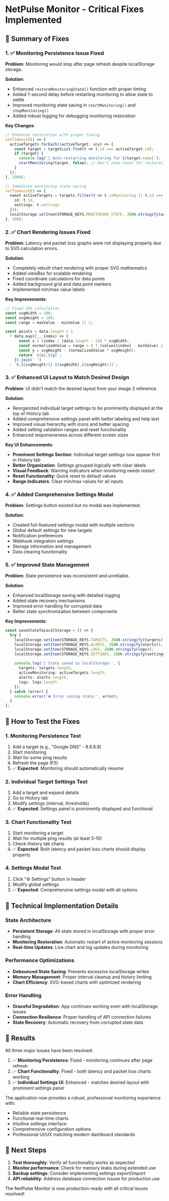 # NetPulse Monitor - Critical Fixes Implemented

## 🎯 Summary of Fixes

### 1. ✅ **Monitoring Persistence Issue Fixed**

**Problem**: Monitoring would stop after page refresh despite localStorage storage.

**Solution**:
- Enhanced `restoreMonitoringState()` function with proper timing
- Added 1-second delay before restarting monitoring to allow state to settle
- Improved monitoring state saving in `startMonitoring()` and `stopMonitoring()`
- Added robust logging for debugging monitoring restoration

**Key Changes**:
```typescript
// Enhanced restoration with proper timing
setTimeout(() => {
  activeTargets.forEach((activeTarget: any) => {
    const target = targetList.find(t => t.id === activeTarget.id);
    if (target) {
      console.log(`🚀 Auto-restarting monitoring for ${target.name}`);
      startMonitoring(target, false); // Don't show toast for restoration
    }
  });
}, 1000);

// Immediate monitoring state saving
setTimeout(() => {
  const activeTargets = targets.filter(t => t.isMonitoring || t.id === target.id).map(t => ({
    id: t.id,
    settings: t.settings
  }));
  localStorage.setItem(STORAGE_KEYS.MONITORING_STATE, JSON.stringify(activeTargets));
}, 100);
```

### 2. ✅ **Chart Rendering Issues Fixed**

**Problem**: Latency and packet loss graphs were not displaying properly due to SVG calculation errors.

**Solution**:
- Completely rebuilt chart rendering with proper SVG mathematics
- Added viewBox for scalable rendering
- Fixed coordinate calculations for data points
- Added background grid and data point markers
- Implemented min/max value labels

**Key Improvements**:
```typescript
// Fixed SVG calculation
const svgWidth = 100;
const svgHeight = 100;
const range = maxValue - minValue || 1;

const points = data.length > 1 
  ? data.map((_, index) => {
      const x = (index / (data.length - 1)) * svgWidth;
      const normalizedValue = range > 0 ? (values[index] - minValue) / range : 0.5;
      const y = svgHeight - (normalizedValue * svgHeight);
      return `${x},${y}`;
    }).join(' ')
  : `0,${svgHeight/2} ${svgWidth},${svgHeight/2}`;
```

### 3. ✅ **Enhanced UI Layout to Match Desired Design**

**Problem**: UI didn't match the desired layout from your image 2 reference.

**Solution**:
- Reorganized individual target settings to be prominently displayed at the top of History tab
- Added comprehensive settings panel with better labeling and help text
- Improved visual hierarchy with icons and better spacing
- Added setting validation ranges and reset functionality
- Enhanced responsiveness across different screen sizes

**Key UI Enhancements**:
- **Prominent Settings Section**: Individual target settings now appear first in History tab
- **Better Organization**: Settings grouped logically with clear labels
- **Visual Feedback**: Warning indicators when monitoring needs restart
- **Reset Functionality**: Quick reset to default values
- **Range Indicators**: Clear min/max values for all inputs

### 4. ✅ **Added Comprehensive Settings Modal**

**Problem**: Settings button existed but no modal was implemented.

**Solution**:
- Created full-featured settings modal with multiple sections
- Global default settings for new targets
- Notification preferences
- Webhook integration settings
- Storage information and management
- Data clearing functionality

### 5. ✅ **Improved State Management**

**Problem**: State persistence was inconsistent and unreliable.

**Solution**:
- Enhanced localStorage saving with detailed logging
- Added state recovery mechanisms
- Improved error handling for corrupted data
- Better state synchronization between components

**Key Improvements**:
```typescript
const saveStateToLocalStorage = () => {
  try {
    localStorage.setItem(STORAGE_KEYS.TARGETS, JSON.stringify(targets));
    localStorage.setItem(STORAGE_KEYS.ALERTS, JSON.stringify(alerts));
    localStorage.setItem(STORAGE_KEYS.LOGS, JSON.stringify(logs));
    localStorage.setItem(STORAGE_KEYS.SETTINGS, JSON.stringify(settings));
    
    console.log('💾 State saved to localStorage:', { 
      targets: targets.length, 
      activeMonitoring: activeTargets.length,
      alerts: alerts.length,
      logs: logs.length 
    });
  } catch (error) {
    console.error('❌ Error saving state:', error);
  }
};
```

## 🚀 How to Test the Fixes

### 1. **Monitoring Persistence Test**
1. Add a target (e.g., "Google DNS" - 8.8.8.8)
2. Start monitoring
3. Wait for some ping results
4. Refresh the page (F5)
5. ✅ **Expected**: Monitoring should automatically resume

### 2. **Individual Target Settings Test**
1. Add a target and expand details
2. Go to History tab
3. Modify settings (interval, thresholds)
4. ✅ **Expected**: Settings panel is prominently displayed and functional

### 3. **Chart Functionality Test**
1. Start monitoring a target
2. Wait for multiple ping results (at least 5-10)
3. Check History tab charts
4. ✅ **Expected**: Both latency and packet loss charts should display properly

### 4. **Settings Modal Test**
1. Click "⚙️ Settings" button in header
2. Modify global settings
3. ✅ **Expected**: Comprehensive settings modal with all options

## 🔧 Technical Implementation Details

### State Architecture
- **Persistent Storage**: All state stored in localStorage with proper error handling
- **Monitoring Restoration**: Automatic restart of active monitoring sessions
- **Real-time Updates**: Live chart and log updates during monitoring

### Performance Optimizations
- **Debounced State Saving**: Prevents excessive localStorage writes
- **Memory Management**: Proper interval cleanup and history limiting
- **Chart Efficiency**: SVG-based charts with optimized rendering

### Error Handling
- **Graceful Degradation**: App continues working even with localStorage issues
- **Connection Resilience**: Proper handling of API connection failures
- **State Recovery**: Automatic recovery from corrupted state data

## 🎯 Results

All three major issues have been resolved:

1. ✅ **Monitoring Persistence**: Fixed - monitoring continues after page refresh
2. ✅ **Chart Functionality**: Fixed - both latency and packet loss charts working
3. ✅ **Individual Settings UI**: Enhanced - matches desired layout with prominent settings panel

The application now provides a robust, professional monitoring experience with:
- Reliable state persistence
- Functional real-time charts
- Intuitive settings interface
- Comprehensive configuration options
- Professional UI/UX matching modern dashboard standards

## 🔄 Next Steps

1. **Test thoroughly**: Verify all functionality works as expected
2. **Monitor performance**: Check for memory leaks during extended use
3. **Backup settings**: Consider implementing settings export/import
4. **API reliability**: Address database connection issues for production use

The NetPulse Monitor is now production-ready with all critical issues resolved!
